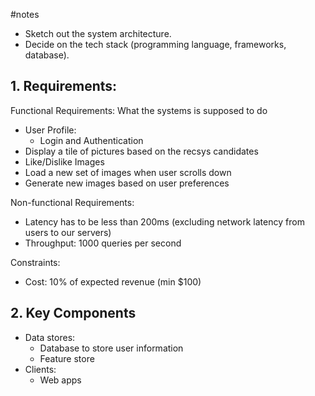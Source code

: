 #notes
- Sketch out the system architecture.
- Decide on the tech stack (programming language, frameworks, database).

## 1. Requirements:

Functional Requirements: What the systems is supposed to do 
- User Profile: 
	- Login and Authentication
- Display a tile of pictures based on the recsys candidates
- Like/Dislike Images
- Load a new set of images when user scrolls down
- Generate new images based on user preferences

Non-functional Requirements: 
- Latency has to be less than 200ms (excluding network latency from users to our servers)
- Throughput: 1000 queries per second 

Constraints: 
- Cost: 10% of expected revenue (min $100)

## 2. Key Components

- Data stores: 
	- Database to store user information
	- Feature store
- Clients:
	- Web apps

